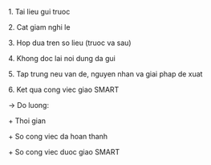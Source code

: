 1\. Tai lieu gui truoc

2\. Cat giam nghi le

3\. Hop dua tren so lieu (truoc va sau)

4\. Khong doc lai noi dung da gui

5\. Tap trung neu van de, nguyen nhan va giai phap de xuat

6\. Ket qua cong viec giao SMART

-\> Do luong:

\+ Thoi gian

\+ So cong viec da hoan thanh

\+ So cong viec duoc giao SMART
